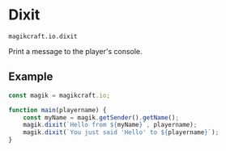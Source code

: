 # Dixit

`magikcraft.io.dixit`

Print a message to the player's console.

## Example

```javascript
const magik = magikcraft.io;

function main(playername) {
    const myName = magik.getSender().getName();
    magik.dixit(`Hello from ${myName}`, playername);
    magik.dixit(`You just said 'Hello' to ${playername}`);
}
```
